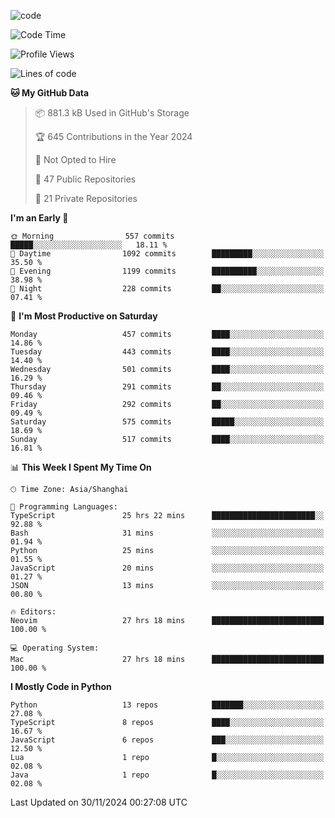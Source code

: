 
<!--
**liuyaanng/liuyaanng** is a ✨ _special_ ✨ repository because its `README.md` (this file) appears on your GitHub profile.

Here are some ideas to get you started:

- 🔭 I’m currently working on ...
- 🌱 I’m currently learning ...
- 👯 I’m looking to collaborate on ...
- 🤔 I’m looking for help with ...
- 💬 Ask me about ...
- 📫 How to reach me: ...
- 😄 Pronouns: ...
- ⚡ Fun fact: ...
-->


![code](https://cdn.jsdelivr.net/gh/liuyaanng/liuyaanng@1.0/code.gif) 

<!--START_SECTION:waka-->
![Code Time](http://img.shields.io/badge/Code%20Time-1%2C088%20hrs%2024%20mins-blue)

![Profile Views](http://img.shields.io/badge/Profile%20Views-0-blue)

![Lines of code](https://img.shields.io/badge/From%20Hello%20World%20I%27ve%20Written-14.9%20million%20lines%20of%20code-blue)

**🐱 My GitHub Data** 

> 📦 881.3 kB Used in GitHub's Storage 
 > 
> 🏆 645 Contributions in the Year 2024
 > 
> 🚫 Not Opted to Hire
 > 
> 📜 47 Public Repositories 
 > 
> 🔑 21 Private Repositories 
 > 
**I'm an Early 🐤** 

```text
🌞 Morning                557 commits         █████░░░░░░░░░░░░░░░░░░░░   18.11 % 
🌆 Daytime                1092 commits        █████████░░░░░░░░░░░░░░░░   35.50 % 
🌃 Evening                1199 commits        ██████████░░░░░░░░░░░░░░░   38.98 % 
🌙 Night                  228 commits         ██░░░░░░░░░░░░░░░░░░░░░░░   07.41 % 
```
📅 **I'm Most Productive on Saturday** 

```text
Monday                   457 commits         ████░░░░░░░░░░░░░░░░░░░░░   14.86 % 
Tuesday                  443 commits         ████░░░░░░░░░░░░░░░░░░░░░   14.40 % 
Wednesday                501 commits         ████░░░░░░░░░░░░░░░░░░░░░   16.29 % 
Thursday                 291 commits         ██░░░░░░░░░░░░░░░░░░░░░░░   09.46 % 
Friday                   292 commits         ██░░░░░░░░░░░░░░░░░░░░░░░   09.49 % 
Saturday                 575 commits         █████░░░░░░░░░░░░░░░░░░░░   18.69 % 
Sunday                   517 commits         ████░░░░░░░░░░░░░░░░░░░░░   16.81 % 
```


📊 **This Week I Spent My Time On** 

```text
🕑︎ Time Zone: Asia/Shanghai

💬 Programming Languages: 
TypeScript               25 hrs 22 mins      ███████████████████████░░   92.88 % 
Bash                     31 mins             ░░░░░░░░░░░░░░░░░░░░░░░░░   01.94 % 
Python                   25 mins             ░░░░░░░░░░░░░░░░░░░░░░░░░   01.55 % 
JavaScript               20 mins             ░░░░░░░░░░░░░░░░░░░░░░░░░   01.27 % 
JSON                     13 mins             ░░░░░░░░░░░░░░░░░░░░░░░░░   00.80 % 

🔥 Editors: 
Neovim                   27 hrs 18 mins      █████████████████████████   100.00 % 

💻 Operating System: 
Mac                      27 hrs 18 mins      █████████████████████████   100.00 % 
```

**I Mostly Code in Python** 

```text
Python                   13 repos            ███████░░░░░░░░░░░░░░░░░░   27.08 % 
TypeScript               8 repos             ████░░░░░░░░░░░░░░░░░░░░░   16.67 % 
JavaScript               6 repos             ███░░░░░░░░░░░░░░░░░░░░░░   12.50 % 
Lua                      1 repo              █░░░░░░░░░░░░░░░░░░░░░░░░   02.08 % 
Java                     1 repo              █░░░░░░░░░░░░░░░░░░░░░░░░   02.08 % 
```




 Last Updated on 30/11/2024 00:27:08 UTC
<!--END_SECTION:waka-->
